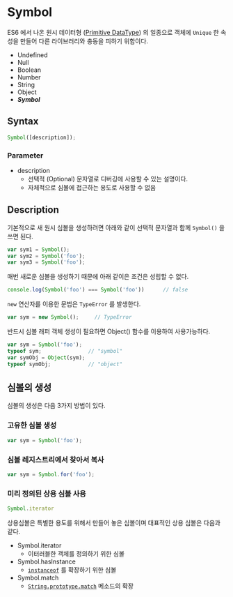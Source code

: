 # Symbol

ES6 에서 나온 원시 데이터형 ([Primitive DataType](https://developer.mozilla.org/en-US/docs/Glossary/Primitive)) 의 일종으로 객체에 `Unique` 한 속성을 만들어 다른 라이브러리와 충동을 피하기 위함이다.

* Undefined
* Null
* Boolean
* Number
* String
* Object
* _**Symbol**_

## Syntax

```javascript
Symbol([description]);
```

### Parameter

* description
  * 선택적 (Optional) 문자열로 디버깅에 사용할 수 있는 설명이다.
  * 자체적으로 심볼에 접근하는 용도로 사용할 수 없음 

## Description

기본적으로 새 원시 심볼을 생성하려면 아래와 같이 선택적 문자열과 함께 `Symbol()` 을 쓰면 된다.

```javascript
var sym1 = Symbol();
var sym2 = Symbol('foo');
var sym3 = Symbol('foo');
```

매번 새로운 심볼을 생성하기 때문에 아래 같이은 조건은 성립할 수 없다.

```javascript
console.log(Symbol('foo') === Symbol('foo'))      // false
```

`new` 연산자를 이용한 문법은 `TypeError` 를 발생한다.

```javascript
var sym = new Symbol();     // TypeError
```

반드시 심볼 래퍼 객체 생성이 필요하면 Object() 함수를 이용하여 사용가능하다.

```javascript
var sym = Symbol('foo');
typeof sym;               // "symbol"
var symObj = Object(sym);
typeof symObj;            // "object"
```

## 심볼의 생성

심볼의 생성은 다음 3가지 방법이 있다.

### 고유한 심볼 생성

```javascript
var sym = Symbol('foo');
```

### 심볼 레지스트리에서 찾아서 복사

```javascript
var sym = Symbol.for('foo');
```

### 미리 정의된 상용 심볼 사용

```javascript
Symbol.iterator
```

상용심볼은 특별한 용도를 위해서 만들어 놓은 심볼이며 대표적인 상용 심볼은 다음과 같다.

* Symbol.iterator
  * 이터러블한 객체를 정의하기 위한 심볼
* Symbol.hasInstance
  * [`instanceof`](/02.-front-end/03.-javascript/02.-references/operator-and-expression.html?h=instanceof) 를 확장하기 위한 심볼
* Symbol.match
  * [`String.prototype.match`](https://developer.mozilla.org/en-US/docs/Web/JavaScript/Reference/Global_Objects/String/match) 메소드의 확장